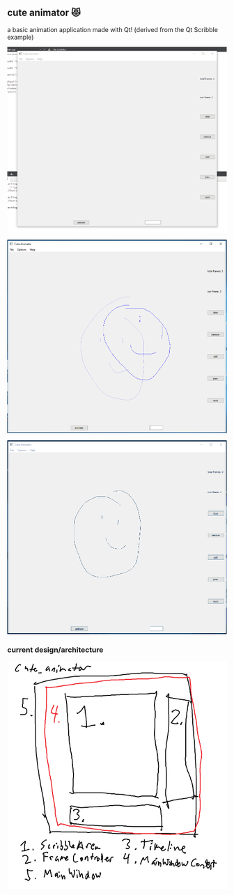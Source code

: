 ## cute animator 😻    
a basic animation application made with Qt! (derived from the Qt Scribble example)        
    
![gif of the application with tablet!](other/tabletsupport.gif)  
     
![screenshot of the application](other/screenshot.png)    	 
    
![gif of the application - made with my own gif-making application!](other/cuteanimator_gif.gif)    
    
### current design/architecture    
![diagram of current architecture](other/diagram.png)    
